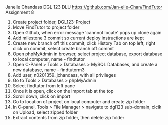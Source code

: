 Janelle Chandass
DGL 123 DLU
https://github.com/Jan-elle-Chan/FindTutor
Assignment 8

1. Create project folder, DGL123-Project
2. Move FindTutor to project folder
3. Open Github, when error message 'cannnot locate' pops up clone again
4. Add milestone 3 commit so current deploy instructions are kept
5. Create new branch off this commit, click History Tab on top left, right click on commit, select create branch off commit
6. Open phpMyAdmin in browser, select project database, export database to local computer, name - findtutor
7. Open C-Panel > Tools > Databases > MySQL Databases, and create a new database, name - findtutorm3
8. Add user, n0201359_jchandass, with all privileges
8. Go to Tools > Databases > phpMyAdmin 
9. Select findtutor from left pane
10. Once it is open, click on the import tab at the top
11. Scroll down, click on import
12. Go to location of project on local computer and create zip folder
13. In C-panel, Tools > File Manager > navigate to dgl123 sub-domain, clcik on Upload, select zipped folder
14. Extract contents from zip folder, then delete zip folder
